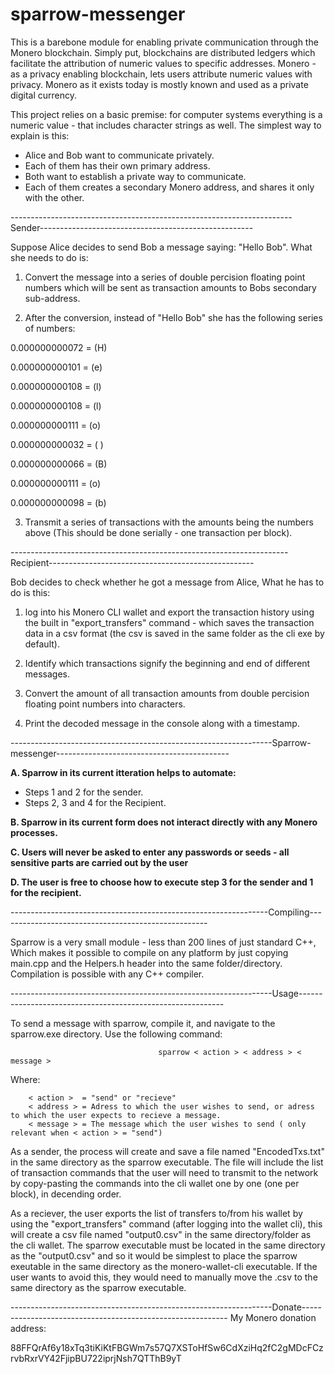 # sparrow-messenger

This is a barebone module for enabling private communication through the Monero blockchain. Simply put, blockchains are distributed ledgers which facilitate the attribution of numeric values to specific addresses. Monero - as a privacy enabling blockchain, lets users attribute numeric values with privacy. Monero as it exists today is mostly known and used as a private digital currency.

This project relies on a basic premise: for computer systems everything is a numeric value - that includes character strings as well. The simplest way to explain is this:

- Alice and Bob want to communicate privately.
- Each of them has their own primary address.
- Both want to establish a private way to communicate.
- Each of them creates a secondary Monero address, and shares it only with the other.


----------------------------------------------------------------------Sender-----------------------------------------------------

Suppose Alice decides to send Bob a message saying:  "Hello Bob". What she needs to do is:

1.  Convert the message into a series of double percision floating point numbers which will be sent as transaction amounts to Bobs secondary sub-address.

2.  After the conversion, instead of "Hello Bob" she has the following series of numbers:

0.000000000072  = (H)

0.000000000101  = (e)

0.000000000108  = (l)

0.000000000108  = (l)

0.000000000111  = (o)

0.000000000032  = ( )

0.000000000066  = (B)

0.000000000111  = (o)

0.000000000098  = (b)


3. Transmit a series of transactions with the amounts being the numbers above (This should be done serially - one transaction per block).


---------------------------------------------------------------------Recipient---------------------------------------------------

Bob decides to check whether he got a message from Alice, What he has to do is this:

1.  log into his Monero CLI wallet and export the transaction history using the built in  "export_transfers" command - which saves the transaction data in a csv format (the csv is saved in the same folder as the cli exe by default).

2.  Identify which transactions signify the beginning and end of different messages.

3.  Convert the amount of all transaction amounts from double percision floating point numbers into characters.

4.  Print the decoded message in the console along with a timestamp.

-----------------------------------------------------------------Sparrow-messenger-------------------------------------------

**A.  Sparrow in its current itteration helps to automate:**

- Steps 1 and 2 for the sender.
- Steps 2, 3 and 4 for the Recipient.


**B.  Sparrow in its current form does not interact directly with any Monero processes.**

**C.  Users will never be asked to enter any passwords or seeds - all sensitive parts are carried out by the user** 

**D.  The user is free to choose how to execute step 3 for the sender and 1 for the recipient.**

----------------------------------------------------------------Compiling----------------------------------------------------

Sparrow is a very small module - less than 200 lines of just standard C++, Which makes it possible to compile on any platform by just copying main.cpp and the Helpers.h header into the same folder/directory. Compilation is possible with any C++ compiler. 

-----------------------------------------------------------------Usage-----------------------------------------------------------

To send a message with sparrow, compile it, and navigate to the sparrow.exe directory. Use the following command:

                                     sparrow < action > < address > < message >

Where:

        < action >  = "send" or "recieve"
        < address > = Adress to which the user wishes to send, or adress to which the user expects to recieve a message.
        < message > = The message which the user wishes to send ( only relevant when < action > = "send")
        
As a sender, the process will create and save a file named "EncodedTxs.txt" in the same directory as the sparrow executable. The file will include the list of transaction commands that the user will need to transmit to the network by copy-pasting the commands into the cli wallet one by one (one per block), in decending order.

As a reciever, the user exports the list of transfers to/from his wallet by using the "export_transfers" command (after logging into the wallet cli), this will create a csv file named "output0.csv" in the same directory/folder as the cli wallet. The sparrow executable must be located in the same directory as the "output0.csv" and so it would be simplest to place the sparrow exeutable in the same directory as the monero-wallet-cli executable. If the user wants to avoid this, they would need to manually move the .csv to the same directory as the sparrow executable.

-----------------------------------------------------------------Donate-----------------------------------------------------------
My Monero donation address:

88FFQrAf6y18xTq3tiKiKtFBGWm7s57Q7XSToHfSw6CdXziHq2fC2gMDcFCzrvbRxrVY42FjipBU722iprjNsh7QTThB9yT




